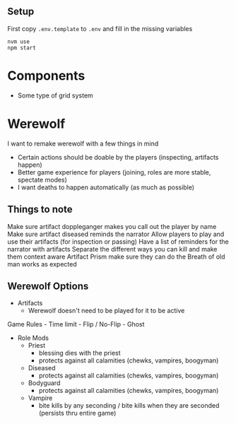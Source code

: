 ## Setup

First copy `.env.template` to `.env` and fill in the missing variables

```
nvm use
npm start
```

# Components

- Some type of grid system

# Werewolf

I want to remake werewolf with a few things in mind

- Certain actions should be doable by the players (inspecting, artifacts happen)
- Better game experience for players (joining, roles are more stable, spectate modes)
- I want deaths to happen automatically (as much as possible)

## Things to note

Make sure artifact doppleganger makes you call out the player by name
Make sure artifact diseased reminds the narrator
Allow players to play and use their artifacts (for inspection or passing)
Have a list of reminders for the narrator with artifacts
Separate the different ways you can kill and make them context aware
Artifact Prism make sure they can do the
Breath of old man works as expected

## Werewolf Options

- Artifacts
  - Werewolf doesn't need to be played for it to be active

Game Rules - Time limit - Flip / No-Flip - Ghost

- Role Mods
  - Priest
    - blessing dies with the priest
    - protects against all calamities (chewks, vampires, boogyman)
  - Diseased
    - protects against all calamities (chewks, vampires, boogyman)
  - Bodyguard
    - protects against all calamities (chewks, vampires, boogyman)
  - Vampire
    - bite kills by any seconding / bite kills when they are seconded (persists thru entire game)
